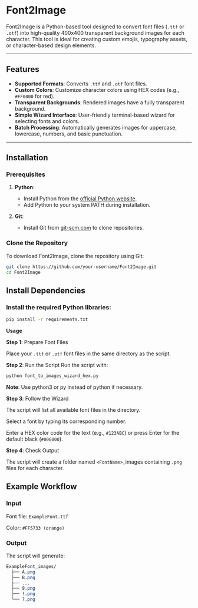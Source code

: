 # Font2Image

Font2Image is a Python-based tool designed to convert font files (`.ttf` or `.otf`) into high-quality 400x400 transparent background images for each character. This tool is ideal for creating custom emojis, typography assets, or character-based design elements.

---

## Features
- **Supported Formats**: Converts `.ttf` and `.otf` font files.
- **Custom Colors**: Customize character colors using HEX codes (e.g., `#FF0000` for red).
- **Transparent Backgrounds**: Rendered images have a fully transparent background.
- **Simple Wizard Interface**: User-friendly terminal-based wizard for selecting fonts and colors.
- **Batch Processing**: Automatically generates images for uppercase, lowercase, numbers, and basic punctuation.

---

## Installation

### Prerequisites
1. **Python**:
   - Install Python from the [official Python website](https://www.python.org/downloads/).
   - Add Python to your system PATH during installation.

2. **Git**:
   - Install Git from [git-scm.com](https://git-scm.com/) to clone repositories.

### Clone the Repository
To download Font2Image, clone the repository using Git:
```bash
git clone https://github.com/your-username/Font2Image.git
cd Font2Image
```

## Install Dependencies
### Install the required Python libraries:

```bash
pip install -r requirements.txt
```
**Usage**

__Step 1__: Prepare Font Files

Place your `.ttf` or `.otf` font files in the same directory as the script.

__Step 2__: Run the Script
Run the script with:

```bash
python font_to_images_wizard_hex.py
```

__Note__: Use python3 or py instead of python if necessary.

__Step 3__: Follow the Wizard

The script will list all available font files in the directory.

Select a font by typing its corresponding number.

Enter a HEX color code for the text (e.g., `#123ABC`) or press Enter for the default black (`#000000`).

__Step 4__: Check Output

The script will create a folder named `<FontName>`_images containing `.png` files for each character.

## Example Workflow
### Input

Font file: `ExampleFont.ttf`

Color: `#FF5733 (orange)`

### Output

The script will generate:

```css
ExampleFont_images/
  ├── A.png
  ├── B.png
  ├── ...
  ├── 9.png
  ├── !.png
  └── ?.png
  ```
